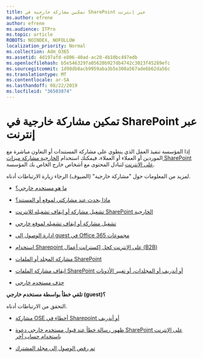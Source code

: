 ```yaml
---
title: تمكين مشاركة خارجية في SharePoint عبر إنترنت
ms.author: efrene
author: efrene
ms.audience: ITPro
ms.topic: article
ROBOTS: NOINDEX, NOFOLLOW
localization_priority: Normal
ms.collection: Adm_O365
ms.assetid: 4d197afd-e806-40ad-ac20-4b10bc497edb
ms.openlocfilehash: b5e546329fa05620b927db4742c3023f45289efc
ms.sourcegitcommit: 1d98db8acb9959aba3b5e308a567ade6b62da56c
ms.translationtype: MT
ms.contentlocale: ar-SA
ms.lasthandoff: 08/22/2019
ms.locfileid: "36503874"
---
```

# <a name="enable-external-sharing-in-sharepoint-online"></a>تمكين مشاركة خارجية في SharePoint عبر إنترنت

إذا المؤسسة تنفيذ العمل الذي ينطوي على مشاركة المستندات أو التعاون مباشرة مع الموردين أو العملاء أو العملاء، فيمكنك استخدام [الخارجية مشاركة ميزات SharePoint على الإنترنت](https://docs.microsoft.com/sharepoint/external-sharing-overview) لتبادل المحتوى مع أشخاص خارج الخاص بك المؤسسة.

لمزيد من المعلومات حول "مشاركة خارجية" (الضيوف) الرجاء زيارة الارتباطات أدناه.

- [ما هو مستخدم خارجي؟](https://docs.microsoft.com/sharepoint/external-sharing-overview#what-is-an-external-user)

- [ماذا يحدث عند مشاركتي لموقع أو المستند؟](https://docs.microsoft.com/sharepoint/external-sharing-overview#what-happens-when-i-share-a-site-or-document)

- [تشغيل مشاركة أو إيقاف تشغيله للإنترنت SharePoint الخارجية](https://docs.microsoft.com/sharepoint/turn-external-sharing-on-or-off)

- [تشغيل مشاركة أو إيقاف تشغيله لموقع خارجي](https://docs.microsoft.com/sharepoint/change-external-sharing-site)

- [إدارة الوصول إلى guest في Office 365 مجموعات](https://docs.microsoft.com/office365/admin/create-groups/manage-guest-access-in-groups?view=o365-worldwide)

- [استخدام Sharepoint على الإنترنت كحل إكسترانت أعمال (B2B)](https://docs.microsoft.com/sharepoint/create-b2b-extranet)

- [مشاركة المجلد أو الملفات SharePoint](https://support.office.com/article/share-sharepoint-files-or-folders-1fe37332-0f9a-4719-970e-d2578da4941c)

- [إيقاف مشاركة الملفات SharePoint أو أندريف أو المجلدات، أو تغيير الأذونات](https://support.office.com/article/stop-sharing-onedrive-or-sharepoint-files-or-folders-or-change-permissions-0a36470f-d7fe-40a0-bd74-0ac6c1e13323?ui=en-US&amp;rs=en-US&amp;ad=US)

- [حذف مستخدم خارجي](https://docs.microsoft.com/sharepoint/remove-users#delete-a-guest-from-the-microsoft-365-admin-center)

**تلقي خطأ بواسطة مستخدم خارجي (guest)؟**

التحقق من الارتباطات أدناه. 

- [مشاركة OSE أخطاء في Sharepoint أو أندريف](https://docs.microsoft.com/sharepoint/sharepoint-onedrive-error-message)

- [ظهور رسالة خطأ عند قبول مستخدم خارجي دعوة SharePoint على الإنترنت باستخدام حساب آخر](https://support.office.com/article/Error-message-when-an-external-user-accepts-a-SharePoint-Online-invitation-by-using-another-account-f0d34413-ea7c-42c7-a485-c4e5d421e5f0)

- [تم رفض الوصول إلى مجلد المشترك](https://support.office.com/client/d678b57a-53ad-4414-9423-d8726a0c532f)

